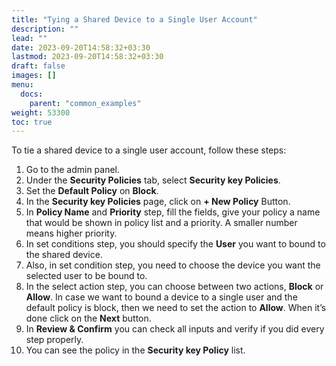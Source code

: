```yaml
---
title: "Tying a Shared Device to a Single User Account"
description: ""
lead: ""
date: 2023-09-20T14:58:32+03:30
lastmod: 2023-09-20T14:58:32+03:30
draft: false
images: []
menu:
  docs:
    parent: "common_examples"
weight: 53300
toc: true
---
```


To tie a shared device to a single user account, follow these steps:

1. Go to the admin panel.
2. Under the **Security Policies** tab, select **Security key Policies**.
3. Set the **Default Policy** on **Block**.
4. In the **Security key Policies** page, click on **+ New Policy** Button.
5. In **Policy Name** and **Priority** step, fill the fields, give your policy a name that would be shown in policy list and a priority. A smaller number means higher priority.
6. In set conditions step, you should specify the **User** you want to bound to the shared device.
7. Also, in set condition step, you need to choose the device you want the selected user to be bound to.
8. In the select action step, you can choose between two actions, **Block** or **Allow**. In case we want to bound a device to a single user and the default policy is block, then we need to set the action to **Allow**. When it’s done click on the **Next** button.
9. In **Review & Confirm** you can check all inputs and verify if you did every step properly.
10. You can see the policy in the **Security key Policy** list.
